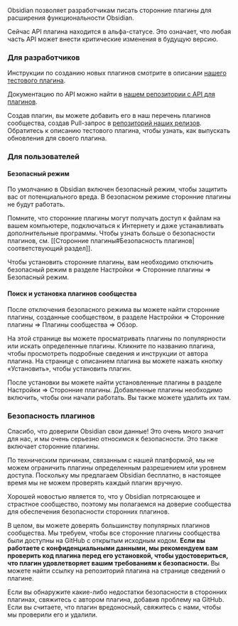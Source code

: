 Obsidian позволяет разработчикам писать сторонние плагины для расширения функциональности Obsidian.

Сейчас API плагина находится в альфа-статусе. Это означает, что любая часть API может внести критические изменения в будущую версию.

### Для разработчиков

Инструкции по созданию новых плагинов смотрите в описании [нашего тестового плагина](https://github.com/obsidianmd/obsidian-sample-plugin).

Документацию по API можно найти в [нашем репозитории с API для плагинов](https://github.com/obsidianmd/obsidian-api).

Создав плагин, вы можете добавить его в наш перечень плагинов сообщества, создав Pull-запрос в [репозиторий наших релизов](https://github.com/obsidianmd/obsidian-releases). Обратитесь к описанию тестового плагина, чтобы узнать, как выпускать обновления для своего плагина.

### Для пользователей 

#### Безопасный режим

По умолчанию в Obsidian включен безопасный режим, чтобы защитить вас от потенциального вреда. В безопасном режиме сторонние плагины не будут работать.

Помните, что сторонние плагины могут получать доступ к файлам на вашем компьютере, подключаться к Интернету и даже устанавливать дополнительные программы. Чтобы узнать больше о безопасности плагинов, см. [[Сторонние плагины#Безопасность плагинов|соответствующий раздел]].

Чтобы установить сторонние плагины, вам необходимо отключить безопасный режим в разделе Настройки => Сторонние плагины => Безопасный режим.

#### Поиск и установка плагинов сообщества

После отключения безопасного режима вы можете найти сторонние плагины, созданные сообществом, в разделе Настройки => Сторонние плагины => Плагины сообщества => Обзор.

На этой странице вы можете просматривать плагины по популярности или искать определенные плагины. Кликните по названию плагина, чтобы просмотреть подробные сведения и инструкции от автора плагина. На странице с описанием плагина вы можете нажать кнопку «Установить», чтобы установить плагин.

После установки вы можете найти установленные плагины в разделе Настройки => Сторонние плагины. Добавленные плагины необходимо включить, чтобы они начали работать. Вы также можете удалить их там.

### Безопасность плагинов

Спасибо, что доверили Obsidian свои данные! Это очень много значит для нас, и мы очень серьезно относимся к безопасности. Это также включает сторонние плагины.

По техническим причинам, связанным с нашей платформой, мы не можем ограничить плагины определенным разрешением или уровнем доступа. Поскольку мы предлагаем Obsidian бесплатно, в настоящее время мы не можем проверять каждый плагин вручную.

Хорошей новостью является то, что у Obsidian потрясающее и страстное сообщество, поэтому мы полагаемся на доверие сообщества для обеспечения безопасности сторонних плагинов.

В целом, вы можете доверять большинству популярных плагинов сообщества. Мы требуем, чтобы все сторонние плагины сообщества были доступны на GitHub с открытым исходным кодом. **Если вы работаете с конфиденциальными данными, мы рекомендуем вам проверить код плагина перед его установкой, чтобы удостовериться, что плагин удовлетворяет вашим требованиям к безопасности.** Вы можете найти ссылку на репозиторий плагина на странице сведений о плагине.

Если вы обнаружите какие-либо недостатки безопасности в сторонних плагинах, свяжитесь с автором плагина, добавив проблему на GitHub. Если вы считаете, что плагин вредоносный, свяжитесь с нами, чтобы мы проверили его и удалили.